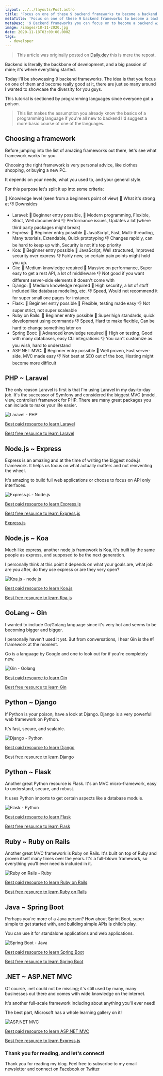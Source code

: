 ```yaml
---
layout: ../../layouts/Post.astro
title: 'Focus on one of these 9 backend frameworks to become a backend wizard'
metaTitle: 'Focus on one of these 9 backend frameworks to become a backend wizard'
metaDesc: '9 Backend frameworks you can focus on to become a backend wizard'
image: /images/18-11-2020.jpg
date: 2020-11-18T03:00:00.000Z
tags:
  - developer
---
```


> This article was originally posted on [Daily.dev](https://daily.dev/posts/focus-on-one-of-these-9-backend-frameworks-to-become-a-backend-wizard) this is mere the repost.

Backend is literally the backbone of development, and a big passion of mine; it's where everything started.

Today I'll be showcasing 9 backend frameworks. The idea is that you focus on one of them and become really good at it, there are just so many around I wanted to showcase the diversity for you guys.

This tutorial is sectioned by programming languages since everyone got a poison.

> This list makes the assumption you already know the basics of a programming language if you're all new to backend I'd suggest a more basic course of one of the languages.

## Choosing a framework

Before jumping into the list of amazing frameworks out there, let's see what framework works for you.

Choosing the right framework is very personal advice, like clothes shopping, or buying a new PC.

It depends on your needs, what you used to, and your general style.

For this purpose let's split it up into some criteria:

🧠 Knowledge level (seen from a beginners point of view)
🦾 What it's strong at
👎 Downsides


- Laravel: 🧠 Beginner entry possible, 🦾 Modern programming, Flexible, Strict, Well documented 👎 Performance issues, Updates a lot (where third party packages might break)
- Express: 🧠 Beginner entry possible 🦾 JavaScript, Fast, Multi-threading, Many tutorials, Extendable, Quick prototyping 👎 Changes rapidly, can be hard to keep up with, Security is not it's top priority
- Koa: 🧠 Beginner entry possible 🦾 JavaScript, Well structured, Improved security over express 👎 Fairly new, so certain pain points might hold you up.
- Gin: 🧠 Medium knowledge required 🦾 Massive on performance, Super easy to get a rest API, a lot of middleware 👎 Not good if you want different server-side elements it doesn't come with
- Django: 🧠 Medium knowledge required 🦾 High security, a lot of stuff included like database modeling, etc. 👎 Speed, Would not recommend it for super small one pages for instance.
- Flask: 🧠 Beginner entry possible 🦾 Flexible, testing made easy 👎 Not super strict, not super scaleable
- Ruby on Rails: 🧠 Beginner entry possible 🦾 Super high standards, quick development using commands 👎 Speed, Hard to make flexible, Can be hard to change something later on
- Spring Boot: 🧠 Advanced knowledge required 🦾 High on testing, Good with many databases, easy CLI integrations 👎 You can't customize as you wish, hard to understand
- ASP.NET MVC: 🧠 Beginner entry possible 🦾 Well proven, Fast server-side, MVC made easy 👎 Not best at SEO out of the box, Hosting might become more difficult

## PHP ~ Laravel

The only reason Laravel is first is that I'm using Laravel in my day-to-day job. It's the successor of Symfony and considered the biggest MVC (model, view, controller) framework for PHP.
There are many great packages you can include to make your life easier.

![Laravel - PHP](https://cdn.hashnode.com/res/hashnode/image/upload/v1604040330782/RtIEaGxI4.jpeg)

[Best paid resource to learn Laravel](https://www.udemy.com/course/php-with-laravel-for-beginners-become-a-master-in-laravel/?ranMID=39197&ranEAID=JVFxdTr9V80&ranSiteID=JVFxdTr9V80-6dnSPu_7OLv.HjR7crjdsg&utm_source=aff-campaign&LSNPUBID=JVFxdTr9V80&utm_medium=udemyads)

[Best free resource to learn Laravel](https://laravel.com/docs/8.x)

## Node.js ~ Express 

Express is an amazing and at the time of writing the biggest node.js framework. It helps us focus on what actually matters and not reinventing the wheel.

It's amazing to build full web applications or choose to focus on API only interfaces.

![Express.js - Node.js](https://cdn.hashnode.com/res/hashnode/image/upload/v1604039693101/p3C_XTFJ1.png)

[Best paid resource to learn Express.js](https://www.udemy.com/course/just-express-with-a-bunch-of-node-and-http-in-detail/?LSNPUBID=jU79Zysihs4&ranEAID=jU79Zysihs4&ranMID=39197&ranSiteID=jU79Zysihs4-5V_fTy45eWoFlrMtyrV6bg&utm_medium=udemyads&utm_source=aff-campaign)

[Best free resource to learn Express.js](https://www.youtube.com/watch?v=VA0busRrX64)

[Express.js](https://expressjs.com/)

## Node.js ~ Koa

Much like express, another node.js framework is Koa, it's built by the same people as express, and supposed to be the next generation.

I personally think at this point it depends on what your goals are, what job are you after, do they use express or are they very open?

![Koa.js - node.js](https://cdn.hashnode.com/res/hashnode/image/upload/v1604039745630/RO4swPAHP.jpeg)

[Best paid resource to learn Koa.js](https://www.udemy.com/course/learning-koajs-by-building-rest-apis/)

[Best free resource to learn Koa.js](https://www.tutorialspoint.com/koajs/index.htm)

## GoLang ~ Gin

I wanted to include Go/Golang language since it's very hot and seems to be becoming bigger and bigger.

I personally haven't used it yet. But from conversations, I hear Gin is the #1 framework at the moment.

Go is a language by Google and one to look out for if you're completely new.

![Gin - Golang](https://cdn.hashnode.com/res/hashnode/image/upload/v1604040305870/MfR7JDaCg.jpeg)

[Best paid resource to learn Gin](https://www.pluralsight.com/courses/gin-go-web-app-framework)

[Best free resource to learn Gin](https://riptutorial.com/go/example/29299/restfull-projects-api-with-gin)

## Python ~ Django

If Python is your poison, have a look at Django. Django is a very powerful web framework on Python.

It's fast, secure, and scalable.

![Django - Python](https://cdn.hashnode.com/res/hashnode/image/upload/v1604039864071/bAPr6sg7T.png)

[Best paid resource to learn Django](https://www.udemy.com/course/python-and-django-full-stack-web-developer-bootcamp/?LSNPUBID=*IbDNxAPXZU&ranEAID=*IbDNxAPXZU&ranMID=39197&ranSiteID=.IbDNxAPXZU-n_dnx_kwWa_.VogR4DO3QQ&utm_medium=udemyads&utm_source=aff-campaign)

[Best free resource to learn Django](https://tutorial.djangogirls.org/en/index.html)

## Python ~ Flask

Another great Python resource is Flask. It's an MVC micro-framework, easy to understand, secure, and robust.

It uses Python imports to get certain aspects like a database module. 

![Flask - Python](https://cdn.hashnode.com/res/hashnode/image/upload/v1604040129654/thb8UzcjL.jpeg)

[Best paid resource to learn Flask](https://www.udemy.com/course/rest-api-flask-and-python/)

[Best free resource to learn Flask](https://flask.palletsprojects.com/en/1.1.x/)

## Ruby ~ Ruby on Rails

Another great MVC framework is Ruby on Rails. It's built on top of Ruby and proven itself many times over the years.
It's a full-blown framework, so everything you'll ever need is included in it.

![Ruby on Rails - Ruby](https://cdn.hashnode.com/res/hashnode/image/upload/v1604039942258/kh0bb3vbx.png)

[Best paid resource to learn Ruby on Rails](https://www.udemy.com/course/the-complete-ruby-on-rails-developer-course/?ranMID=39197&ranEAID=JVFxdTr9V80&ranSiteID=JVFxdTr9V80-mEIqpaL2Hcvar6xAAOsBQA&LSNPUBID=JVFxdTr9V80&utm_source=aff-campaign&utm_medium=udemyads)

[Best free resource to learn Ruby on Rails](https://www.udemy.com/course/ruby-for-absolute-beginners/?LSNPUBID=JVFxdTr9V80&ranEAID=JVFxdTr9V80&ranMID=39197&ranSiteID=JVFxdTr9V80-8hHVkMTGSa60gJ1nBtbn8g&utm_medium=udemyads&utm_source=aff-campaign)

## Java ~ Spring Boot

Perhaps you're more of a Java person? How about Sprint Boot, super simple to get started with, and building simple APIs is child's play.

You can use it for standalone applications and web applications.

![Spring Boot - Java](https://cdn.hashnode.com/res/hashnode/image/upload/v1604040354622/RUF6r3HKG.jpeg)

[Best paid resource to learn Spring Boot](https://www.udemy.com/course/spring-tutorial-for-beginners/)

[Best free resource to learn Spring Boot](https://spring.io/quickstart)

## .NET ~ ASP.NET MVC

Of course, .net could not be missing; it's still used by many, many businesses out there and comes with wide knowledge on the internet.

It's another full-scale framework including about anything you'll ever need!

The best part, Microsoft has a whole learning gallery on it!

![ASP.NET MVC](https://cdn.hashnode.com/res/hashnode/image/upload/v1604040211568/UQBK8wHzo.jpeg)

[Best paid resource to learn ASP.NET MVC](https://www.udemy.com/course/the-complete-aspnet-mvc-5-course/)

[Best free resource to learn Express.js](https://dotnet.microsoft.com/learn/aspnet)

### Thank you for reading, and let's connect!

Thank you for reading my blog. Feel free to subscribe to my email newsletter and connect on [Facebook](https://www.facebook.com/DailyDevTipsBlog) or [Twitter](https://twitter.com/DailyDevTips1)
